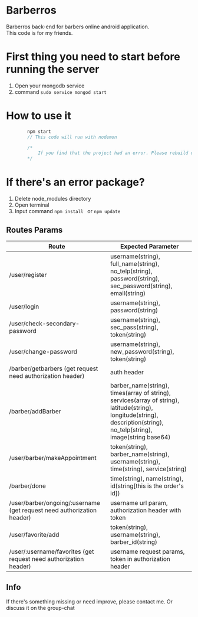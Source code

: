 # Barberros  
Barberros back-end for barbers online android application.  
This code is for my friends.  

# First thing you need to start before running the server
1. Open your mongodb service
2. command ``` sudo service mongod start ```

# How to use it
```javascript
        npm start
        // This code will run with nodemon

        /*
            If you find that the project had an error. Please rebuild or update or reinstall npm
        */
```
# If there's an error package?
1. Delete node_modules directory
2. Open terminal
3. Input command ``` npm install  ``` or ``` npm update ```

## Routes Params
Route | Expected Parameter
----- | ------------------
/user/register | username(string), full_name(string), no_telp(string), password(string), sec_password(string), email(string)
/user/login | username(string), password(string)
/user/check-secondary-password | username(string), sec_pass(string), token(string)
/user/change-password | username(string), new_password(string), token(string)
/barber/getbarbers (get request need authorization header) | auth header
/barber/addBarber | barber_name(string), times(array of string), services(array of string), latitude(string), longitude(string), description(string), no_telp(string), image(string base64)
/user/barber/makeAppointment | token(string), barber_name(string), username(string), time(string), service(string)
/barber/done | time(string), name(string), id(string[this is the order's id])
/user/barber/ongoing/:username (get request need authorization header) | username url param, authorization header with token
/user/favorite/add | token(string), username(string), barber_id(string)
/user/:username/favorites (get request need authorization header) | username request params, token in authorization header

## Info
If there's something missing or need improve, please contact me. Or discuss it on the group-chat 
